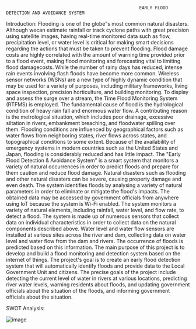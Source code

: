                                                        EARLY FLOOD DETECTION AND AVOIDANCE SYSTEM

Introduction:
Flooding is one of the globe‟s most common natural disasters. Although wecan estimate rainfall or track cyclone paths with great precision using satellite images, having real-time
monitored data such as flow, precipitation level, or water level is critical for making smart decisions regarding the actions that must be taken to prevent flooding. Flood damage
costs are highly correlated with the amount of warning time provided prior to a flood event, making flood monitoring and forecasting vital to limiting flood damagecosts.
While the number of rainy days has reduced, intense rain events involving flash floods have become more common. Wireless sensor networks (WSNs) are a new type of
highly dynamic condition that may be used for a variety of purposes, including military frameworks, living space inspection, precision horticulture, and building monitoring.
To display and assess the surge over a stream, the Time Flood Monitoring System (RTFMS) is employed. The fundamental cause of flood is the hydrological condition of heavy rain
fall and enormous water flow. A contributing reason is the metrological situation, which includes poor drainage, excessive siltation in rivers, embankment breaching, and
floodwater spilling over them. Flooding conditions are influenced by geographical factors such as water flows from neighboring states, river flows across states, and topographical
conditions to some extent. Because of the availability of emergency systems in modern countries such as the United States and Japan, flooding is considerably reduced and has
little impact.
The "Early Flood Detection & Avoidance System" is a smart system that monitors a variety of natural occurrences in order to predict floods and prepare for them caution and reduce
flood damage. Natural disasters such as flooding and other natural disasters can be severe, causing property damage and even death. The system identifies floods by analysing a
variety of natural parameters in order to eliminate or mitigate the flood's impacts. The obtained data may be accessed by government officials from anywhere using IoT because the
system is Wi-Fi enabled. The system monitors a variety of natural elements, including rainfall, water level, and flow rate, to detect a flood. The system is made up of numerous
sensors that collect data on individual characteristics in order to collect data on the natural components described above. Water level and water flow sensors are installed at
various sites across the river and dam, collecting data on water level and water flow from the dam and rivers. The occurrence of floods is predicted based on this information. The
main purpose of this project is to develop and build a flood monitoring and detection system based on the internet of things. The project's goal is to create an early flood
detection system that will automatically identify floods and provide data to the Local Government Unit and citizens. The precise goals of the project include detecting the current
level of water in rivers at various locations, predicting river water levels, warning residents about floods, and updating government officials about the situation of the floods,
and informing government officials about the situation.


SWOT Analysis:

![image](https://user-images.githubusercontent.com/68070984/155694159-9f27a5d9-1805-476b-8d1b-a224d2932ebe.png)

